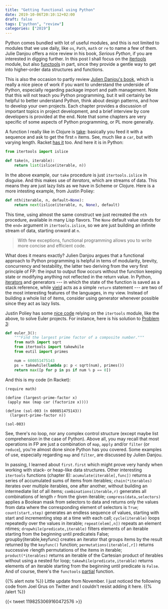 ```yaml
---
title: "Getting functional using Python"
date: 2019-10-06T20:10:12+02:00
draft: false
tags: ["python", "review"]
categories: ["2019"]
---
```


Python comes bundled with lot of useful modules, and this is not limited to modules that we use daily, like `os`, `Path`, `math` or `re` to name a few of them. Julie Danjou offers a nice review in his book, _Serious Python_, if you are interested in digging further. In this post I shall focus on the [itertools](https://docs.python.org/2/library/itertools.html) module, but also [functools](https://docs.python.org/2/library/functools.html) in part, since they provide a gentle way to get into higher-order data structures and functions.

This is also the occasion to partly review [Julien Danjou's book](https://serious-python.com), which is really a nice piece of work if you want to understand the underside of Python, especially regarding package import and path management. Note that this will not teach you Python programming, but it will certainly be helpful to better understand Python, think about design patterns, and how to develop your own projects. Each chapter provides a discussion of important topics in project development, and a brief interview by core developers is provided at the end. Note that some chapters are very specific of some aspects of Python programming, or PL more generally.

A function I really like in Clojure is [take](https://clojuredocs.org/clojure.core/take): basically you feed it with a sequence and ask to get the first `n` items. See, much like a `car`, but with varying length. Racket [has it](https://docs.racket-lang.org/reference/pairs.html#%28def._%28%28lib._racket%2Flist..rkt%29._take%29%29) too. And here it is in Python:

```python
from itertools import islice

def take(n, iterable):
    return list(islice(iterable, n))
```

In the above example, our `take` procedure is just `itertools.islice` in disguise. And this makes use of _iterators_, which are streams of data. This means they are just lazy lists as we have in Scheme or Clojure. Here is a more intesting example, from Justin Poliey:

```python
def nth(iterable, n, default=None):
    return next(islice(iterable, n, None), default)
```

This time, using almost the same construct we just recreated the `nth` procedure, available in many Lisp flavors. The `None` default value stands for the `end=` argument in `itertools.islice`, so we are just building an infinite stream of data, starting onward at `n`.

> With few exceptions, functional programming allows you to write more concise and efficient code. 

What does it means exactly? Julien Danjou argues that a functional approach to Python programming is helpful in tems of modularity, brevity, concurrency and testability, the latter two deriving from the very first principle of FP: the input to output flow occurs without the function keeping state or modifying anything not reflected in the return value. In Python, [iterators](https://stackoverflow.com/q/9884132) and generators --- in which the state of the function is saved as a stack reference, while [yield](https://stackoverflow.com/q/231767) acts as a simple `return` statement --- are two of the most interesting features of the languages, in my view. Instead of building a whole list of items, consider using generator whenever possible since they act as lazy lists.

Justin Poliey has some [nice code](https://github.com/jdp/euler) relying on the `itertools` module, like the above, to solve Euler projects. For instance, here is his solution to [Problem 3](https://projecteuler.net/problem=3):

```python
def euler_3():
    """Find the largest prime factor of a composite number."""
    from math import sqrt
    from itertools import takewhile
    from eutil import primes

    num = 600851475143
    ps = takewhile(lambda p: p < sqrt(num), primes())
    return max([p for p in ps if num % p == 0])
```

And this is my code (in Racket):

```racket
(require math)

(define (largest-prime-factor x)
 (apply max (map car (factorize x))))

(define (sol-003 (n 600851475143))
  (largest-prime-factor n))

(sol-003)
```

See, there's no loop, nor any complex control structure (except maybe list comprehension in the case of Python). Above all, you may recall that most operations in FP are just a combination of `map`, `apply` and/or `filter` (or `reduce`), you're almost done since Python has you covered. Some examples of use, especially regarding `map` and `filter`, are discussed by Julien Danjou.

In passing, I learned about `first.first` which might prove very handy when working with stack- or heap-like data structures. Other interesting `itertools` functions (chapter 8): `acumulate(iterable[,func])` returns a series of accumulated sums of items from iterables; `chain(*iterables)` iterates over multiple iterables, one after another, without building an intermediate list of all items; `combinations(iterable,r)` generates all combinations of length `r` from the given iterable; `compress(data,selectors)` applies a Boolean mask from selectors to data and returns only the values from data where the corresponding element of selectors is `True`; `count(start,step)` generates an endless sequence of values, starting with start and incrementing step at a time with each call; `cycle(iterable)` loops repeatedly over the values in iterable; `repeat(elem[,n])` repeats an element ntimes; `dropwhile(predicate,iterable)` filters elements of an iterable starting from the beginning until predicateis False; groupby(iterable,keyfunc) creates an iterator that groups items by the result returned by the `keyfunc()` function; `permutations(iterable[,r])` returns successive `r`­length permutations of the items in iterable; `product(*iterables)` returns an iterable of the Cartesian product of iterables without using a nested for loop; `takewhile(predicate,iterable)` returns elements of an iterable starting from the beginning until predicate is `False`. And of course, there's the `functools` [partial](https://stackoverflow.com/q/15331726) function.

{{% alert note %}}
Little update from November. I just noticed the following code from Joel Grus on Twitter and I couldn't resist adding it here.
{{% /alert %}}

{{< tweet 1198253069160472576 >}}

